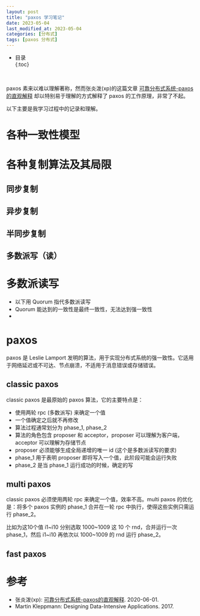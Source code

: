 ```yaml
---
layout: post
title: "paxos 学习笔记"
date: 2023-05-04
last_modified_at: 2023-05-04
categories: [分布式]
tags: [paxos 分布式]
---
```


* 目录  
{:toc}
<br/>  

paxos 素来以难以理解著称，然而张炎泼(xp)的这篇文章 [可靠分布式系统-paxos的直观解释](https://blog.openacid.com/algo/paxos/) 却以特别易于理解的方式解释了 paxos 的工作原理，非常了不起。  

以下主要是我学习过程中的记录和理解。  

# 各种一致性模型


# 各种复制算法及其局限
## 同步复制
## 异步复制
## 半同步复制
## 多数派写（读）


# 多数派读写
* 以下用 Quorum 指代多数派读写
* Quorum 能达到的一致性是最终一致性，无法达到强一致性
* 


# paxos
paxos 是 Leslie Lamport 发明的算法，用于实现分布式系统的强一致性。它适用于网络延迟或不可达、节点崩溃，不适用于消息错误或存储错误。   


## classic paxos
classic paxos 是最原始的 paxos 算法，它的主要特点是：  
* 使用两轮 rpc (多数派写) 来确定一个值
* 一个值确定之后就不再修改
* 算法过程通常划分为 phase_1, phase_2 
* 算法的角色包含 proposer 和 acceptor，proposer 可以理解为客户端，acceptor 可以理解为存储节点
* proposer 必须能够生成全局递增的唯一 id (这个是多数派读写的要求)
* phase_1 用于表明 proposer 即将写入一个值，此阶段可能会运行失败
* phase_2 是当 phase_1 运行成功的时候，确定的写


## multi paxos
classic paxos 必须使用两轮 rpc 来确定一个值，效率不高。multi paxos 的优化是：将多个 paxos 实例的 phase_1 合并在一轮 rpc 中执行，使得这些实例只需运行 phase_2。  

比如为这10个值 i1~i10 分别选取 1000~1009 这 10 个 rnd，合并运行一次 phase_1，然后 i1~i10 再依次以 1000~1009 的 rnd 运行 phase_2。  


## fast paxos



# 参考
* 张炎泼(xp): [可靠分布式系统-paxos的直观解释](https://blog.openacid.com/algo/paxos/). 2020-06-01.
* Martin Kleppmann: Designing Data-Intensive Applications. 2017.